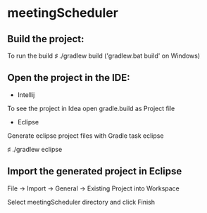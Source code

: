 meetingScheduler
================

## Build the project:
To run the build 
 ♯ ./gradlew build      ('gradlew.bat build' on Windows)

## Open the project in the IDE:
- Intellij

To see the project in Idea open gradle.build as Project file

- Eclipse

Generate eclipse project files with Gradle task eclipse 

 ♯ ./gradlew eclipse

## Import the generated project in Eclipse 
File -> Import -> General -> Existing Project into Workspace

Select meetingScheduler directory and click Finish
